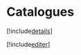 # Catalogues

[!include[details](catalogues.details.autogen.md)]

[!include[editer](catalogues.editer.autogen.md)]











